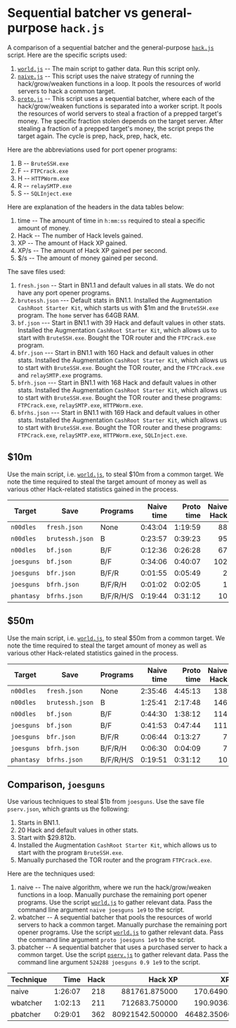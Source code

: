 # Sequential batcher vs general-purpose `hack.js`

A comparison of a sequential batcher and the general-purpose
[`hack.js`](../../doc/guide/script/hack.js) script. Here are the specific
scripts used:

1. [`world.js`](../../src/test/hgw/world.js) -- The main script to gather data.
   Run this script only.
1. [`naive.js`](../../src/test/hgw/naive.js) -- This script uses the naive
   strategy of running the hack/grow/weaken functions in a loop. It pools the
   resources of world servers to hack a common target.
1. [`proto.js`](../../src/test/hgw/proto.js) -- This script uses a sequential
   batcher, where each of the hack/grow/weaken functions is separated into a
   worker script. It pools the resources of world servers to steal a fraction of
   a prepped target's money. The specific fraction stolen depends on the target
   server. After stealing a fraction of a prepped target's money, the script
   preps the target again. The cycle is prep, hack, prep, hack, etc.

Here are the abbreviations used for port opener programs:

1. B -- `BruteSSH.exe`
1. F -- `FTPCrack.exe`
1. H -- `HTTPWorm.exe`
1. R -- `relaySMTP.exe`
1. S -- `SQLInject.exe`

Here are explanation of the headers in the data tables below:

1. time -- The amount of time in `h:mm:ss` required to steal a specific amount
   of money.
1. Hack -- The number of Hack levels gained.
1. XP -- The amount of Hack XP gained.
1. XP/s -- The amount of Hack XP gained per second.
1. $/s -- The amount of money gained per second.

The save files used:

1. `fresh.json` -- Start in BN1.1 and default values in all stats. We do not
   have any port opener programs.
1. `brutessh.json` --- Default stats in BN1.1. Installed the Augmentation
   `CashRoot Starter Kit`, which starts us with $1m and the `BruteSSH.exe`
   program. The `home` server has 64GB RAM.
1. `bf.json` --- Start in BN1.1 with 39 Hack and default values in other stats.
   Installed the Augmentation `CashRoot Starter Kit`, which allows us to start
   with `BruteSSH.exe`. Bought the TOR router and the `FTPCrack.exe` program.
1. `bfr.json` --- Start in BN1.1 with 160 Hack and default values in other
   stats. Installed the Augmentation `CashRoot Starter Kit`, which allows us to
   start with `BruteSSH.exe`. Bought the TOR router, and the `FTPCrack.exe` and
   `relaySMTP.exe` programs.
1. `bfrh.json` --- Start in BN1.1 with 168 Hack and default values in other
   stats. Installed the Augmentation `CashRoot Starter Kit`, which allows us to
   start with `BruteSSH.exe`. Bought the TOR router and these programs:
   `FTPCrack.exe`, `relaySMTP.exe`, `HTTPWorm.exe`.
1. `bfrhs.json` --- Start in BN1.1 with 169 Hack and default values in other
   stats. Installed the Augmentation `CashRoot Starter Kit`, which allows us to
   start with `BruteSSH.exe`. Bought the TOR router and these programs:
   `FTPCrack.exe`, `relaySMTP.exe`, `HTTPWorm.exe`, `SQLInject.exe`.

## $10m

Use the main script, i.e. [`world.js`](../../src/test/hgw/world.js), to steal
$10m from a common target. We note the time required to steal the target amount
of money as well as various other Hack-related statistics gained in the process.

| Target     | Save            | Programs  | Naive time | Proto time | Naive Hack | Proto Hack |     Naive XP |      Proto XP | Naive XP/s | Proto XP/s |     Naive $/s |    Proto $/s |
| ---------- | --------------- | --------- | ---------: | ---------: | ---------: | ---------: | -----------: | ------------: | ---------: | ---------: | ------------: | -----------: |
| `n00dles`  | `fresh.json`    | None      |    0:43:04 |    1:19:59 |         88 |        108 |  7872.975000 |  15451.425000 |   3.046640 |   3.219875 |   3869.744403 |  2083.869496 |
| `n00dles`  | `brutessh.json` | B         |    0:23:57 |    0:39:23 |         95 |        113 |  9904.950000 |  18129.375000 |   6.891172 |   7.672371 |   6957.300957 |  4232.010675 |
| `n00dles`  | `bf.json`       | B/F       |    0:12:36 |    0:26:28 |         67 |         90 | 12812.250000 |  27492.300000 |  16.944462 |  17.311965 |  13225.204065 |  6297.023019 |
| `joesguns` | `bf.json`       | B/F       |    0:34:06 |    0:40:07 |        102 |        121 | 41778.750000 |  76425.000000 |  20.414882 |  31.747423 |   4886.427215 |  4154.062549 |
| `joesguns` | `bfr.json`      | B/F/R     |    0:01:55 |    0:05:49 |          2 |          8 |  5227.500000 |  20533.125000 |  45.324490 |  58.866554 |  86703.949365 | 28669.067223 |
| `joesguns` | `bfrh.json`     | B/F/R/H   |    0:01:02 |    0:02:05 |          1 |          3 |  5883.750000 |  11040.000000 |  94.496820 |  88.090261 | 160606.449955 | 79791.902718 |
| `phantasy` | `bfrhs.json`    | B/F/R/H/S |    0:19:44 |    0:31:12 |         10 |         22 | 38178.000000 | 100098.000000 |  32.254086 |  53.479353 |  16896.686898 | 10685.398883 |

## $50m

Use the main script, i.e. [`world.js`](../../src/test/hgw/world.js), to steal
$50m from a common target. We note the time required to steal the target amount
of money as well as various other Hack-related statistics gained in the process.

| Target     | Save            | Programs  | Naive time | Proto time | Naive Hack | Proto Hack |     Naive XP |      Proto XP | Naive XP/s | Proto XP/s |     Naive $/s |     Proto $/s |
| ---------- | --------------- | --------- | ---------: | ---------: | ---------: | ---------: | -----------: | ------------: | ---------: | ---------: | ------------: | ------------: |
| `n00dles`  | `fresh.json`    | None      |    2:35:46 |    4:45:13 |        138 |        158 | 40339.200000 |  76324.050000 |   4.316230 |   4.460086 |   5349.920655 |   2921.809173 |
| `n00dles`  | `brutessh.json` | B         |    1:25:41 |    2:17:48 |        146 |        163 | 50782.050000 |  88699.050000 |   9.877001 |  10.727524 |   9724.894407 |   6047.146944 |
| `n00dles`  | `bf.json`       | B/F       |    0:44:30 |    1:38:12 |        114 |        138 | 60324.000000 | 132645.150000 |  22.594122 |  22.512590 |  18727.307186 |   8486.020893 |
| `joesguns` | `bf.json`       | B/F       |    0:41:53 |    0:47:44 |        111 |        128 | 55295.625000 |  95325.000000 |  22.003926 |  33.289122 |  19896.625095 |  17460.856252 |
| `joesguns` | `bfr.json`      | B/F/R     |    0:06:44 |    0:13:27 |          7 |         16 | 18515.625000 |  49057.500000 |  45.868222 |  60.766168 | 123863.551911 |  61933.617072 |
| `joesguns` | `bfrh.json`     | B/F/R/H   |    0:06:30 |    0:04:09 |          7 |          6 | 27508.125000 |  21650.625000 |  70.584692 |  86.787183 | 128297.897454 | 200426.507608 |
| `phantasy` | `bfrhs.json`    | B/F/R/H/S |    0:19:51 |    0:31:12 |         10 |         22 | 38583.000000 |  98066.250000 |  32.403193 |  52.374123 |  41991.541224 |  26703.439083 |

## Comparison, `joesguns`

Use various techniques to steal $1b from `joesguns`. Use the save file
`pserv.json`, which grants us the following:

1. Starts in BN1.1.
1. 20 Hack and default values in other stats.
1. Start with $29.812b.
1. Installed the Augmentation `CashRoot Starter Kit`, which allows us to start
   with the program `BruteSSH.exe`.
1. Manually purchased the TOR router and the program `FTPCrack.exe`.

Here are the techniques used:

1. naive -- The naive algorithm, where we run the hack/grow/weaken functions in
   a loop. Manually purchase the remaining port opener programs. Use the script
   [`world.js`](../../src/test/hgw/world.js) to gather relevant data. Pass the
   command line argument `naive joesguns 1e9` to the script.
1. wbatcher -- A sequential batcher that pools the resources of world servers to
   hack a common target. Manually purchase the remaining port opener programs.
   Use the script [`world.js`](../../src/test/hgw/world.js) to gather relevant
   data. Pass the command line argument `proto joesguns 1e9` to the script.
1. pbatcher -- A sequential batcher that uses a purchased server to hack a
   common target. Use the script [`pserv.js`](../../src/test/hgw/pserv.js) to
   gather relevant data. Pass the command line argument
   `524288 joesguns 0.9 1e9` to the script.

| Technique |    Time | Hack |         Hack XP |         XP/s |           $/s |
| --------- | ------: | ---: | --------------: | -----------: | ------------: |
| naive     | 1:26:07 |  218 |   881761.875000 |   170.649012 | 193531.855731 |
| wbatcher  | 1:02:13 |  211 |   712683.750000 |   190.903637 | 267865.848497 |
| pbatcher  | 0:29:01 |  362 | 80921542.500000 | 46482.350600 | 574412.562633 |
